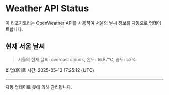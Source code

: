
# Weather API Status

이 리포지토리는 OpenWeather API를 사용하여 서울의 날씨 정보를 자동으로 업데이트합니다.

## 현재 서울 날씨
> 서울의 현재 날씨: overcast clouds, 온도: 16.87°C, 습도: 52%

⏳ 업데이트 시간: 2025-05-13 17:25:12 (UTC)

---
자동 업데이트 봇에 의해 관리됩니다.
